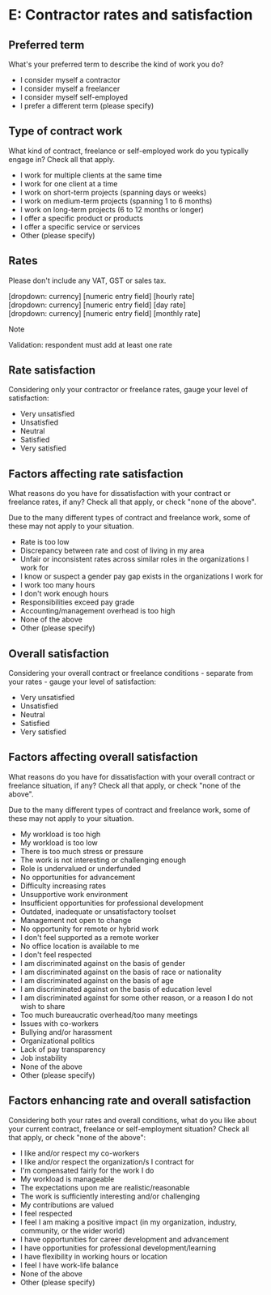 # E: Contractor rates and satisfaction

## Preferred term

What's your preferred term to describe the kind of work you do?

- I consider myself a contractor
- I consider myself a freelancer
- I consider myself self-employed
- I prefer a different term (please specify)

## Type of contract work

What kind of contract, freelance or self-employed work do you typically engage in? Check all that apply.

- I work for multiple clients at the same time
- I work for one client at a time
- I work on short-term projects (spanning days or weeks)
- I work on medium-term projects (spanning 1 to 6 months)
- I work on long-term projects (6 to 12 months or longer)
- I offer a specific product or products
- I offer a specific service or services
- Other (please specify)

## Rates

Please don't include any VAT, GST or sales tax. 

\[dropdown: currency] \[numeric entry field] \[hourly rate]<br>
\[dropdown: currency] \[numeric entry field] \[day rate]<br>
\[dropdown: currency] \[numeric entry field] \[monthly rate]

> [!NOTE]
> Validation: respondent must add at least one rate 

## Rate satisfaction

Considering only your contractor or freelance rates, gauge your level of satisfaction:

- Very unsatisfied
- Unsatisfied
- Neutral
- Satisfied
- Very satisfied

## Factors affecting rate satisfaction

What reasons do you have for dissatisfaction with your contract or freelance rates, if any? Check all that apply, or check "none of the above". 

Due to the many different types of contract and freelance work, some of these may not apply to your situation.

- Rate is too low
- Discrepancy between rate and cost of living in my area
- Unfair or inconsistent rates across similar roles in the organizations I work for
- I know or suspect a gender pay gap exists in the organizations I work for
- I work too many hours
- I don't work enough hours
- Responsibilities exceed pay grade
- Accounting/management overhead is too high
- None of the above
- Other (please specify)

## Overall satisfaction

Considering your overall contract or freelance conditions - separate from your rates - gauge your level of satisfaction:

- Very unsatisfied
- Unsatisfied
- Neutral
- Satisfied
- Very satisfied

## Factors affecting overall satisfaction

What reasons do you have for dissatisfaction with your overall contract or freelance situation, if any? Check all that apply, or check "none of the above".

Due to the many different types of contract and freelance work, some of these may not apply to your situation.

- My workload is too high
- My workload is too low
- There is too much stress or pressure
- The work is not interesting or challenging enough
- Role is undervalued or underfunded
- No opportunities for advancement
- Difficulty increasing rates
- Unsupportive work environment
- Insufficient opportunities for professional development
- Outdated, inadequate or unsatisfactory toolset
- Management not open to change
- No opportunity for remote or hybrid work
- I don't feel supported as a remote worker
- No office location is available to me
- I don't feel respected
- I am discriminated against on the basis of gender
- I am discriminated against on the basis of race or nationality
- I am discriminated against on the basis of age
- I am discriminated against on the basis of education level
- I am discriminated against for some other reason, or a reason I do not wish to share
- Too much bureaucratic overhead/too many meetings
- Issues with co-workers
- Bullying and/or harassment
- Organizational politics
- Lack of pay transparency
- Job instability
- None of the above
- Other (please specify)

## Factors enhancing rate and overall satisfaction

Considering both your rates and overall conditions, what do you like about your current contract, freelance or self-employment situation? Check all that apply, or check "none of the above":

- I like and/or respect my co-workers
- I like and/or respect the organization/s I contract for
- I'm compensated fairly for the work I do
- My workload is manageable
- The expectations upon me are realistic/reasonable
- The work is sufficiently interesting and/or challenging
- My contributions are valued
- I feel respected
- I feel I am making a positive impact (in my organization, industry, community, or the wider world)
- I have opportunities for career development and advancement
- I have opportunities for professional development/learning
- I have flexibility in working hours or location
- I feel I have work-life balance
- None of the above
- Other (please specify)
